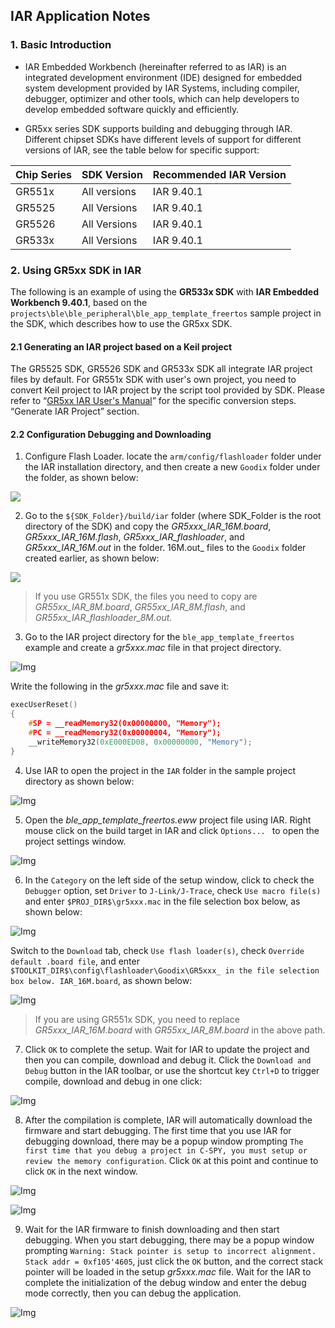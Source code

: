 ## IAR Application Notes



### 1. Basic Introduction

 - IAR Embedded Workbench (hereinafter referred to as IAR) is an integrated development environment (IDE) designed for embedded system development provided by IAR Systems, including compiler, debugger, optimizer and other tools, which can help developers to develop embedded software quickly and efficiently.

 - GR5xx series SDK supports building and debugging through IAR. Different chipset SDKs have different levels of support for different versions of IAR, see the table below for specific support:

Chip Series | SDK Version | Recommended IAR Version
--------|----------|-----------
GR551x | All versions | IAR 9.40.1 
GR5525 | All Versions | IAR 9.40.1 
GR5526 | All Versions | IAR 9.40.1 
GR533x | All Versions | IAR 9.40.1 



### 2. Using GR5xx SDK in IAR

The following is an example of using the **GR533x SDK** with **IAR Embedded Workbench 9.40.1**, based on the `projects\ble\ble_peripheral\ble_app_template_freertos` sample project in the SDK, which describes how to use the GR5xx SDK.

#### 2.1 Generating an IAR project based on a Keil project

The GR5525 SDK, GR5526 SDK and GR533x SDK all integrate IAR project files by default. For GR551x SDK with user's own project, you need to convert Keil project to IAR project by the script tool provided by SDK. Please refer to “[GR5xx IAR User's Manual](https://docs.goodix.com/zh/online/detail/gr5xx_iar_guide/V1.0/bba656ecb2c1491ee3372c1baa7c9e33)” for the specific conversion steps. “Generate IAR Project” section.

#### 2.2 Configuration Debugging and Downloading

1. Configure Flash Loader. locate the `arm/config/flashloader` folder under the IAR installation directory, and then create a new `Goodix` folder under the folder, as shown below:

  ![](../../_images/IAR/img-20240402163215.png ) 

2. Go to the `${SDK_Folder}/build/iar` folder (where SDK_Folder is the root directory of the SDK) and copy the _GR5xxx_IAR_16M.board_, _GR5xxx_IAR_16M.flash_, _GR5xxx_IAR_flashloader_, and _GR5xxx_IAR_16M.out_ in the folder. 16M.out_ files to the `Goodix` folder created earlier, as shown below:

![](../../_images/IAR/img-20240402164639.png)

> If you use GR551x SDK, the files you need to copy are _GR55xx_IAR_8M.board_, _GR55xx_IAR_8M.flash_, and _GR55xx_IAR_flashloader_8M.out_.

3. Go to the IAR project directory for the `ble_app_template_freertos` example and create a _gr5xxx.mac_ file in that project directory.

![Img](../../_images/IAR/img-20240402165530.png)

Write the following in the _gr5xxx.mac_ file and save it:

```c
execUserReset()
{
    #SP = __readMemory32(0x00000000, "Memory");
    #PC = __readMemory32(0x00000004, "Memory");
    __writeMemory32(0xE000ED08, 0x00000000, "Memory");
}
```

4. Use IAR to open the project in the `IAR` folder in the sample project directory as shown below:

![Img](../../_images/IAR/img-20240402162207.png)

5. Open the _ble_app_template_freertos.eww_ project file using IAR. Right mouse click on the build target in IAR and click `Options... ` to open the project settings window.

![Img](../../_images/IAR/img-20240402165126.png)

6. In the `Category` on the left side of the setup window, click to check the `Debugger` option, set `Driver` to `J-Link/J-Trace`, check `Use macro file(s)` and enter `$PROJ_DIR$\gr5xxx.mac` in the file selection box below, as shown below:

![Img](../../_images/IAR/img-20240402170418.png)

Switch to the `Download` tab, check `Use flash loader(s)`, check `Override default .board file`, and enter `$TOOLKIT_DIR$\config\flashloader\Goodix\GR5xxx_ in the file selection box below. IAR_16M.board`, as shown below:

![Img](../../_images/IAR/img-20240402170708.png)

> If you are using GR551x SDK, you need to replace _GR5xxx_IAR_16M.board_ with _GR55xx_IAR_8M.board_ in the above path.

7. Click `OK` to complete the setup. Wait for IAR to update the project and then you can compile, download and debug it. Click the `Download and Debug` button in the IAR toolbar, or use the shortcut key `Ctrl+D` to trigger compile, download and debug in one click:

![Img](../../_images/IAR/img-20240402171111.png)

8. After the compilation is complete, IAR will automatically download the firmware and start debugging. The first time that you use IAR for debugging download, there may be a popup window prompting `The first time that you debug a project in C-SPY, you must setup or review the memory configuration`. Click `OK` at this point and continue to click `OK` in the next window.

![Img](../../_images/IAR/img-20240402171815.png)

![Img](../../_images/IAR/img-20240402171826.png)

9. Wait for the IAR firmware to finish downloading and then start debugging. When you start debugging, there may be a popup window prompting `Warning: Stack pointer is setup to incorrect alignment. Stack addr = 0xf105'4605`, just click the `OK` button, and the correct stack pointer will be loaded in the setup _gr5xxx.mac_ file. Wait for the IAR to complete the initialization of the debug window and enter the debug mode correctly, then you can debug the application.

![Img](../../_images/IAR/img-20240402172140.png)

